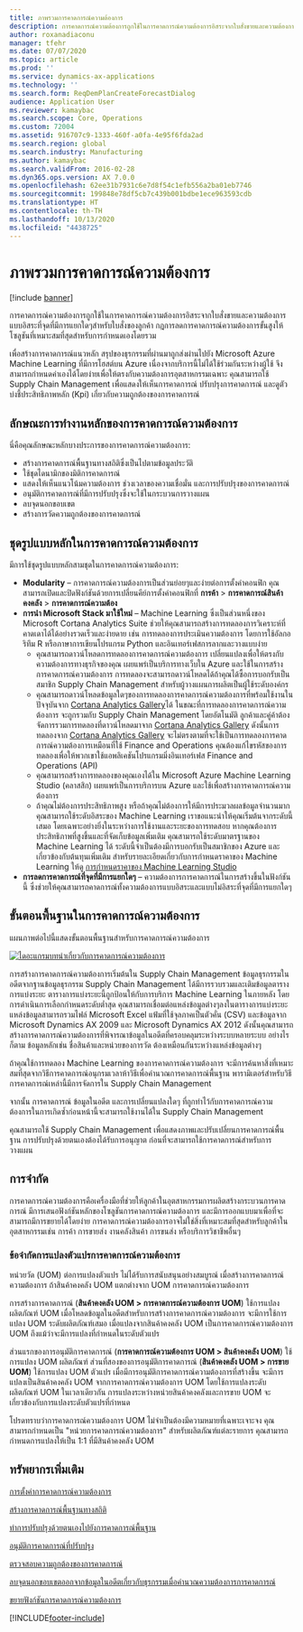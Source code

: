 ```yaml
---
title: ภาพรวมการคาดการณ์ความต้องการ
description: การคาดการณ์ความต้องการถูกใช้ในการคาดการณ์ความต้องการอิสระจากใบสั่งขายและความต้องการแบบอิสระที่จุดที่มีการแยกใดๆสำหรับใบสั่งของลูกค้า กฎการลดการคาดการณ์ความต้องการขั้นสูงให้โซลูชันที่เหมาะสมที่สุดสำหรับการกำหนดเองโดยรวม
author: roxanadiaconu
manager: tfehr
ms.date: 07/07/2020
ms.topic: article
ms.prod: ''
ms.service: dynamics-ax-applications
ms.technology: ''
ms.search.form: ReqDemPlanCreateForecastDialog
audience: Application User
ms.reviewer: kamaybac
ms.search.scope: Core, Operations
ms.custom: 72004
ms.assetid: 916707c9-1333-460f-a0fa-4e95f6fda2ad
ms.search.region: global
ms.search.industry: Manufacturing
ms.author: kamaybac
ms.search.validFrom: 2016-02-28
ms.dyn365.ops.version: AX 7.0.0
ms.openlocfilehash: 62ee31b7931c6e7d8f54c1efb556a2ba01eb7746
ms.sourcegitcommit: 199848e78df5cb7c439b001bdbe1ece963593cdb
ms.translationtype: HT
ms.contentlocale: th-TH
ms.lasthandoff: 10/13/2020
ms.locfileid: "4438725"
---
```

# <a name="demand-forecasting-overview"></a>ภาพรวมการคาดการณ์ความต้องการ

[!include [banner](../includes/banner.md)]

การคาดการณ์ความต้องการถูกใช้ในการคาดการณ์ความต้องการอิสระจากใบสั่งขายและความต้องการแบบอิสระที่จุดที่มีการแยกใดๆสำหรับใบสั่งของลูกค้า กฎการลดการคาดการณ์ความต้องการขั้นสูงให้โซลูชันที่เหมาะสมที่สุดสำหรับการกำหนดเองโดยรวม

เพื่อสร้างการคาดการณ์แนวหลัก สรุปของธุรกรรมที่ผ่านมาถูกส่งผ่านไปยัง Microsoft Azure Machine Learning ที่มีการโฮสต์บน Azure เนื่องจากบริการนี้ไม่ได้ใช้ร่วมกันระหว่างผู้ใช้ จึงสามารถกำหนดค่าเองได้โดยง่ายเพื่อให้ตรงกับความต้องการอุตสาหกรรมเฉพาะ คุณสามารถใช้ Supply Chain Management เพื่อแสดงให้เห็นการคาดการณ์ ปรับปรุงการคาดการณ์ และดูตัวบ่งชี้ประสิทธิภาพหลัก (Kpi) เกี่ยวกับความถูกต้องของการคาดการณ์

## <a name="key-features-of-demand-forecasting"></a>ลักษณะการทำงานหลักของการคาดการณ์ความต้องการ
นี่คือคุณลักษณะหลักบางประการของการคาดการณ์ความต้องการ:

-   สร้างการคาดการณ์พื้นฐานทางสถิติซึ่งเป็นไปตามข้อมูลประวัติ
-   ใช้ชุดไดนามิกของมิติการคาดการณ์
-   แสดงให้เห็นแนวโน้มความต้องการ ช่วงเวลาของความเชื่อมั่น และการปรับปรุงของการคาดการณ์
-   อนุมัติการคาดการณ์ที่มีการปรับปรุงซึ่งจะใช้ในกระบวนการวางแผน
-   ลบจุดนอกขอบเขต
-   สร้างการวัดความถูกต้องของการคาดการณ์

## <a name="major-themes-in-demand-forecasting"></a>ชุดรูปแบบหลักในการคาดการณ์ความต้องการ
มีการใช้ชุดรูปแบบหลักสามชุดในการคาดการณ์ความต้องการ:

-   **Modularity** – การคาดการณ์ความต้องการเป็นส่วนย่อยๆและง่ายต่อการตั้งค่าคอนฟิก คุณสามารถเปิดและปิดฟังก์ชันด้วยการเปลี่ยนคีย์การตั้งค่าคอนฟิกที่ **การค้า** &gt; **การคาดการณ์สินค้าคงคลัง** &gt; **การคาดการณ์ความต้อง**
-   **การนำ Microsoft Stack มาใช้ใหม่** – Machine Learning ซึ่งเป็นส่วนหนึ่งของ Microsoft Cortana Analytics Suite ช่วยให้คุณสามารถสร้างการทดลองการวิเคราะห์ที่คาดเดาได้ได้อย่างรวดเร็วและง่ายดาย เช่น การทดลองการประเมินความต้องการ โดยการใช้อัลกอริทึม R หรือภาษาการเขียนโปรแกรม Python และอินเทอร์เฟสการลากและวางแบบง่าย
    -   คุณสามารถดาวน์โหลดการทดลองการคาดการณ์ความต้องการ เปลี่ยนแปลงเพื่อให้ตรงกับความต้องการทางธุรกิจของคุณ เผยแพร่เป็นบริการทางเว็บใน Azure และใช้ในการสร้างการคาดการณ์ความต้องการ การทดลองจะสามารถดาวน์โหลดได้ถ้าคุณได้ซื้อการบอกรับเป็นสมาชิก Supply Chain Management สำหรับผู้วางแผนการผลิตเป็นผู้ใช้ระดับองค์กร
    -   คุณสามารถดาวน์โหลดข้อมูลใดๆของการทดลองการคาดการณ์ความต้องการที่พร้อมใช้งานในปัจจุบันจาก [Cortana Analytics Gallery](https://gallery.cortanaanalytics.com/)ได้ ในขณะที่การทดลองการคาดการณ์ความต้องการ จะถูกรวมกับ Supply Chain Management โดยอัตโนมัติ ลูกค้าและคู่ค้าต้องจัดการรวมการทดลองที่ดาวน์โหลดมาจาก [Cortana Analytics Gallery](https://gallery.cortanaanalytics.com/) ดังนั้นการทดลองจาก [Cortana Analytics Gallery](https://gallery.cortanaanalytics.com/) จะไม่ตรงตามที่จะใช้เป็นการทดลองการคาดการณ์ความต้องการเหมือนที่ใช้ Finance and Operations คุณต้องแก้ไขรหัสของการทดลองเพื่อให้พวกเขาใช้แอพลิเคชันโปรแกรมมิ่งอินเทอร์เฟส Finance and Operations (API)
    -   คุณสามารถสร้างการทดลองของคุณเองได้ใน Microsoft Azure Machine Learning Studio (คลาสสิก) เผยแพร่เป็นการบริการบน Azure และใช้เพื่อสร้างการคาดการณ์ความต้องการ
    -   ถ้าคุณไม่ต้องการประสิทธิภาพสูง หรือถ้าคุณไม่ต้องการให้มีการประมวลผลข้อมูลจำนวนมาก คุณสามารถใช้ระดับอิสระของ Machine Learning เราขอแนะนำให้คุณเริ่มต้นจากระดับนี้เสมอ โดยเฉพาะอย่างยิ่งในระหว่างการใช้งานและระยะของการทดสอบ หากคุณต้องการประสิทธิภาพที่สูงขึ้นและที่จัดเก็บข้อมูลเพิ่มเติม คุณสามารถใช้ระดับมาตรฐานของ Machine Learning ได้ ระดับนี้จำเป็นต้องมีการบอกรับเป็นสมาชิกของ Azure และเกี่ยวข้องกับต้นทุนเพิ่มเติม สำหรับรายละเอียดเกี่ยวกับการกำหนดราคาของ Machine Learning ให้ดู [การกำหนดราคาของ Machine Learning Studio](https://aka.ms/machine-learning-price-info)
-   **การลดการคาดการณ์ที่จุดที่มีการแยกใดๆ** – ความต้องการการคาดการณ์ในการสร้างขึ้นในฟังก์ชันนี้ ซึ่งช่วยให้คุณสามารถคาดการณ์ทั้งความต้องการแบบอิสระและแบบไม่อิสระที่จุดที่มีการแยกใดๆ

## <a name="basic-flow-in-demand-forecasting"></a>ขั้นตอนพื้นฐานในการคาดการณ์ความต้องการ
แผนภาพต่อไปนี้แสดงขั้นตอนพื้นฐานสำหรับการคาดการณ์ความต้องการ 

[![ไดอะแกรมบทนำเกี่ยวกับการคาดการณ์ความต้องการ](./media/demand-forecasting-introduction.png)](./media/demand-forecasting-introduction.png)

การสร้างการคาดการณ์ความต้องการเริ่มต้นใน Supply Chain Management ข้อมูลธุรกรรมในอดีตจากฐานข้อมูลธุรกรรม Supply Chain Management ได้มีการรวบรวมและเติมข้อมูลตารางการแบ่งระยะ ตารางการแบ่งระยะนี้ถูกป้อนให้กับการบริการ Machine Learning ในภายหลัง โดยการดำเนินการเลือกกำหนดระดับต่ำสุด คุณสามารถเชื่อมต่อแหล่งข้อมูลต่างๆลงในตารางการแบ่งระยะ แหล่งข้อมูลสามารถรวมไฟล์ Microsoft Excel แฟ้มที่ใช้จุลภาคเป็นตัวคั่น (CSV) และข้อมูลจาก Microsoft Dynamics AX 2009 และ Microsoft Dynamics AX 2012 ดังนั้นคุณสามารถสร้างการคาดการณ์ความต้องการที่พิจารณาข้อมูลในอดีตที่ครอบคลุมระหว่างระบบหลายระบบ อย่างไรก็ตาม ข้อมูลหลักเช่น ชื่อสินค้าและหน่วยของการวัด ต้องเหมือนกันระหว่างแหล่งข้อมูลต่างๆ

ถ้าคุณใช้การทดลอง Machine Learning ของการคาดการณ์ความต้องการ จะมีการค้นหาสิ่งที่เหมาะสมที่สุดจากวิธีการคาดการณ์อนุกรมเวลาห้าวิธีเพื่อคำนวณการคาดการณ์พื้นฐาน พารามิเตอร์สำหรับวิธีการคาดการณ์เหล่านี้มีการจัดการใน Supply Chain Management 

จากนั้น การคาดการณ์ ข้อมูลในอดีต และการเปลี่ยนแปลงใดๆ ที่ถูกทำไว้กับการคาดการณ์ความต้องการในการเกิดซ้ำก่อนหน้านี้จะสามารถใช้งานได้ใน Supply Chain Management 

คุณสามารถใช้ Supply Chain Management เพื่อแสดงภาพและปรับเปลี่ยนการคาดการณ์พื้นฐาน การปรับปรุงด้วยตนเองต้องได้รับการอนุญาต ก่อนที่จะสามารถใช้การคาดการณ์สำหรับการวางแผน

## <a name="limitations"></a>การจำกัด
การคาดการณ์ความต้องการคือเครื่องมือที่ช่วยให้ลูกค้าในอุตสาหกรรมการผลิตสร้างกระบวนการคาดการณ์ มีการเสนอฟังก์ชันหลักของโซลูชันการคาดการณ์ความต้องการ และมีการออกแบบมาเพื่อที่จะสามารถมีการขยายได้โดยง่าย การคาดการณ์ความต้องการอาจไม่ใช่สิ่งที่เหมาะสมที่สุดสำหรับลูกค้าในอุตสาหกรรมเช่น การค้า การขายส่ง งานคลังสินค้า การขนส่ง หรือบริการวิชาชีพอื่นๆ

### <a name="demand-forecast-variant-conversion-limitation"></a>ข้อจำกัดการแปลงตัวแปรการคาดการณ์ความต้องการ

หน่วยวัด (UOM) ต่อการแปลงตัวแปร ไม่ได้รับการสนับสนุนอย่างสมบูรณ์ เมื่อสร้างการคาดการณ์ความต้องการ ถ้าสินค้าคงคลัง UOM แตกต่างจาก UOM การคาดการณ์ความต้องการ

การสร้างการคาดการณ์ (**สินค้าคงคลัง UOM > การคาดการณ์ความต้องการ UOM**) ใช้การแปลงผลิตภัณฑ์ UOM เมื่อโหลดข้อมูลในอดีตสำหรับการสร้างการคาดการณ์ความต้องการ จะมีการใช้การแปลง UOM ระดับผลิตภัณฑ์เสมอ เมื่อแปลงจากสินค้าคงคลัง UOM เป็นการคาดการณ์ความต้องการ UOM ถึงแม้ว่าจะมีการแปลงที่กำหนดในระดับตัวแปร

ส่วนแรกของการอนุมัติการคาดการณ์ (**การคาดการณ์ความต้องการ UOM > สินค้าคงคลัง UOM**) ใช้การแปลง UOM ผลิตภัณฑ์ ส่วนที่สองของการอนุมัติการคาดการณ์ (**สินค้าคงคลัง UOM > การขาย UOM**) ใช้การแปลง UOM ตัวแปร เมื่อมีการอนุมัติการคาดการณ์ความต้องการที่สร้างขึ้น จะมีการแปลงเป็นสินค้าคงคลัง UOM จากการคาดการณ์ความต้องการ UOM โดยใช้การแปลงระดับผลิตภัณฑ์ UOM ในเวลาเดียวกัน การแปลงระหว่างหน่วยสินค้าคงคลังและการขาย UOM จะเกี่ยวข้องกับการแปลงระดับตัวแปรที่กำหนด

โปรดทราบว่าการคาดการณ์ความต้องการ UOM ไม่จำเป็นต้องมีความหมายที่เฉพาะเจาะจง คุณสามารถกำหนดเป็น "หน่วยการคาดการณ์ความต้องการ" สำหรับผลิตภัณฑ์แต่ละรายการ คุณสามารถกำหนดการแปลงให้เป็น 1:1 ที่มีสินค้าคงคลัง UOM

<a name="additional-resources"></a>ทรัพยากรเพิ่มเติม
--------

[การตั้งค่าการคาดการณ์ความต้องการ](demand-forecasting-setup.md)

[สร้างการคาดการณ์พื้นฐานทางสถิติ](generate-statistical-baseline-forecast.md)

[ทำการปรับปรุงด้วยตนเองไปยังการคาดการณ์พื้นฐาน](manual-adjustments-baseline-forecast.md)

[อนุมัติการคาดการณ์ที่ปรับปรุง](authorize-adjusted-forecast.md)

[ตรวจสอบความถูกต้องของการคาดการณ์](monitor-forecast-accuracy.md)

[ลบจุดนอกขอบเขตออกจากข้อมูลในอดีตเกี่ยวกับธุรกรรมเมื่อคำนวณความต้องการการคาดการณ์](remove-historical-outliers-calculating-demand-forecast.md)

[ขยายฟังก์ชันการคาดการณ์ความต้องการ](https://www.youtube.com/watch?v=4OIKIXLiNjI&feature=youtu.be)





[!INCLUDE[footer-include](../../includes/footer-banner.md)]